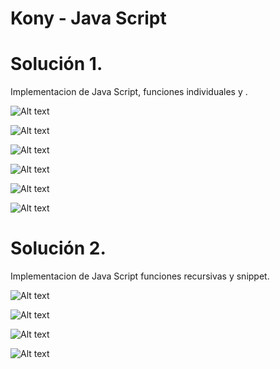 # Kony - Java Script


# Solución 1. 
Implementacion de Java Script, funciones individuales y .

![Alt text](https://lh3.googleusercontent.com/-pnnHoc78WVA/VsN3UWB09VI/AAAAAAAADzA/ret5bGQ8v6Y/s576-Ic42/Captura%252520de%252520pantalla%2525202016-02-16%252520a%252520las%2525201.42.45%252520p.m..png "1")

![Alt text](https://lh3.googleusercontent.com/-hyTsZ5yLDnM/VsN3UYLumZI/AAAAAAAADy8/wOx3lKxCDoE/s512-Ic42/Captura%252520de%252520pantalla%2525202016-02-16%252520a%252520las%2525201.43.00%252520p.m..png "2")

![Alt text](https://lh3.googleusercontent.com/-CU991m-YC9E/VsN3U2Hi6QI/AAAAAAAADzM/lbyo5E6aD8s/s512-Ic42/Captura%252520de%252520pantalla%2525202016-02-16%252520a%252520las%2525201.43.11%252520p.m..png "3")

![Alt text](https://lh3.googleusercontent.com/-w-SRHzZYS-Y/VsN3U88kc0I/AAAAAAAADzE/R7CODcdozFw/s512-Ic42/Captura%252520de%252520pantalla%2525202016-02-16%252520a%252520las%2525201.43.23%252520p.m..png "4")

![Alt text](https://lh3.googleusercontent.com/--iaMkAjo5Bs/VsN3VKHVCvI/AAAAAAAADzI/FB1NZqIfXLo/s512-Ic42/Captura%252520de%252520pantalla%2525202016-02-16%252520a%252520las%2525201.43.33%252520p.m..png "5")

![Alt text](https://lh3.googleusercontent.com/-9bxI1rljnAU/VsN3VbI8tSI/AAAAAAAADzQ/CBRp1geZ1M0/s512-Ic42/Captura%252520de%252520pantalla%2525202016-02-16%252520a%252520las%2525201.43.38%252520p.m..png "6")

# Solución 2. 
Implementacion de Java Script funciones recursivas y snippet.

![Alt text](https://lh3.googleusercontent.com/-wKbY9iVWukA/VsN3Vs3zJfI/AAAAAAAADzU/wuoj1TCfR4c/s512-Ic42/Captura%252520de%252520pantalla%2525202016-02-16%252520a%252520las%2525201.43.53%252520p.m..png "7")

![Alt text](https://lh3.googleusercontent.com/-TRicoMQeIfM/VsN3V8cuCuI/AAAAAAAADzY/Nny7gV5w09A/s512-Ic42/Captura%252520de%252520pantalla%2525202016-02-16%252520a%252520las%2525201.44.10%252520p.m..png "8")

![Alt text](https://lh3.googleusercontent.com/-TOKyKVyyY5U/VsN3V3z-M9I/AAAAAAAADzc/oc40ZRkkFc8/s512-Ic42/Captura%252520de%252520pantalla%2525202016-02-16%252520a%252520las%2525201.44.15%252520p.m..png "9")

![Alt text](https://lh3.googleusercontent.com/-rJhpFYpH7Fk/VsN3WNyq6iI/AAAAAAAADzg/hdnh9OPnOW8/s512-Ic42/Captura%252520de%252520pantalla%2525202016-02-16%252520a%252520las%2525201.44.22%252520p.m..png "10")
